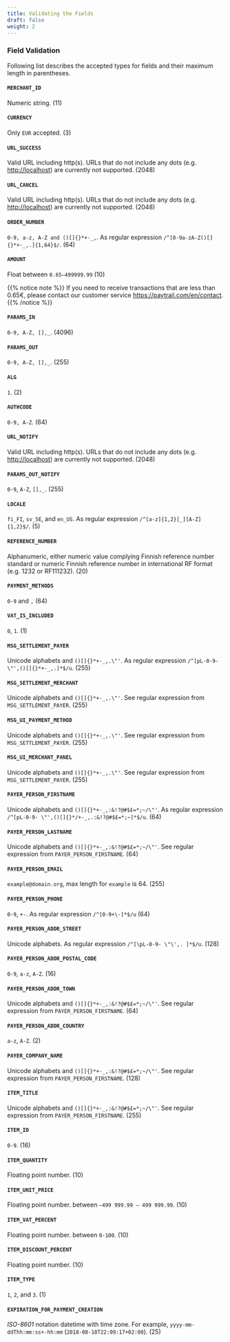 ```yaml
---
title: Validating the Fields
draft: false
weight: 2
---
```


### Field Validation

Following list describes the accepted types for fields and their maximum length in parentheses.

#### `MERCHANT_ID`
Numeric string. (11)

#### `CURRENCY`
Only `EUR` accepted. (3)

#### `URL_SUCCESS`
Valid URL including http(s). URLs that do not include any dots (e.g. <http://localhost>) are currently not supported. (2048)

#### `URL_CANCEL`
Valid URL including http(s). URLs that do not include any dots (e.g. <http://localhost>) are currently not supported. (2048)

#### `ORDER_NUMBER`
`0-9, a-z, A-Z and ()[]{}*+-_,`. As regular expression `/^[0-9a-zA-Z()[]{}*+-_,.]{1,64}$/`. (64)

#### `AMOUNT`
Float between `0.65–499999.99` (10)

{{% notice note %}} If you need to receive transactions that are less than 0.65€, please contact our customer service <https://paytrail.com/en/contact>. {{% /notice %}}

#### `PARAMS_IN`
`0-9, A-Z, [],_`. (4096)

#### `PARAMS_OUT`
`0-9, A-Z, [],_`. (255)

#### `ALG`
`1`. (2)

#### `AUTHCODE`
`0-9, A-Z`. (64)

#### `URL_NOTIFY`
Valid URL including http(s). URLs that do not include any dots (e.g. <http://localhost>) are currently not supported. (2048)

#### `PARAMS_OUT_NOTIFY`
`0-9`, `A-Z`, `[],_`. (255)

#### `LOCALE`
`fi_FI`, `sv_SE`, and `en_US`. As regular expression `/^[a-z]{1,2}[_][A-Z]{1,2}$/`. (5)

#### `REFERENCE_NUMBER`
Alphanumeric, either numeric value complying Finnish reference number standard or numeric Finnish reference number in international RF format (e.g. 1232 or RF111232). (20)

#### `PAYMENT_METHODS`
`0-9` and `,` (64)

#### `VAT_IS_INCLUDED`
`0`, `1`. (1)

#### `MSG_SETTLEMENT_PAYER`
Unicode alphabets and `()[]{}*+-_,.\"'`. As regular expression `/^[pL-0-9- \"',()[]{}*+-_,.]*$/u`. (255)

#### `MSG_SETTLEMENT_MERCHANT`
Unicode alphabets and `()[]{}*+-_,.\"'`. See regular expression from `MSG_SETTLEMENT_PAYER`. (255)

#### `MSG_UI_PAYMENT_METHOD`
Unicode alphabets and `()[]{}*+-_,.\"'`. See regular expression from `MSG_SETTLEMENT_PAYER`. (255)

#### `MSG_UI_MERCHANT_PANEL`
Unicode alphabets and `()[]{}*+-_,.\"'`. See regular expression from `MSG_SETTLEMENT_PAYER`. (255)

#### `PAYER_PERSON_FIRSTNAME`
Unicode alphabets and `()[]{}*+-_,:&!?@#$£=*;~/\"'`. As regular expression `/^[pL-0-9- \"',()[]{}*/+-_,.:&!?@#$£=*;~]*$/u`. (64)

#### `PAYER_PERSON_LASTNAME`
Unicode alphabets and `()[]{}*+-_,:&!?@#$£=*;~/\"'`. See regular expression from `PAYER_PERSON_FIRSTNAME`. (64)

#### `PAYER_PERSON_EMAIL`
`example@domain.org`, max length for `example` is 64. (255)

#### `PAYER_PERSON_PHONE`
`0-9`, `+-`. As regular expression `/^[0-9+\-]*$/u` (64)

#### `PAYER_PERSON_ADDR_STREET`
Unicode alphabets. As regular expression `/^[\pL-0-9- \"\',. ]*$/u`. (128)

#### `PAYER_PERSON_ADDR_POSTAL_CODE`
`0-9`, `a-z`, `A-Z`. (16)

#### `PAYER_PERSON_ADDR_TOWN`
Unicode alphabets and `()[]{}*+-_,:&!?@#$£=*;~/\"'`. See regular expression from `PAYER_PERSON_FIRSTNAME`. (64)

#### `PAYER_PERSON_ADDR_COUNTRY`
`a-z`, `A-Z`. (2)

#### `PAYER_COMPANY_NAME`
Unicode alphabets and `()[]{}*+-_,:&!?@#$£=*;~/\"'`. See regular expression from `PAYER_PERSON_FIRSTNAME`. (128)

#### `ITEM_TITLE`
Unicode alphabets and `()[]{}*+-_,:&!?@#$£=*;~/\"'`. See regular expression from `PAYER_PERSON_FIRSTNAME`. (255)

#### `ITEM_ID`
`0-9`. (16)

#### `ITEM_QUANTITY`
Floating point number. (10)

#### `ITEM_UNIT_PRICE`
Floating point number. between `–499 999.99 – 499 999.99`. (10)

#### `ITEM_VAT_PERCENT`
Floating point number. between `0-100`. (10)

#### `ITEM_DISCOUNT_PERCENT`
Floating point number. (10)

#### `ITEM_TYPE`
`1`, `2`, and `3`. (1)

#### `EXPIRATION_FOR_PAYMENT_CREATION`
_ISO-8601_ notation datetime with time zone. For example, `yyyy-mm-ddThh:mm:ss+-hh:mm` (`2018-08-18T22:09:17+02:00`). (25)
